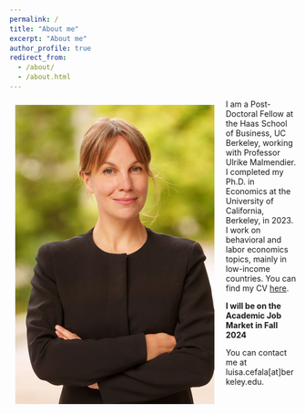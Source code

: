 ```yaml
---
permalink: /
title: "About me"
excerpt: "About me"
author_profile: true
redirect_from: 
  - /about/
  - /about.html
---
```


<img class="img-responsive" style="float: left; margin: 10px 20px 20px 10px;" src="/images/jm-shot.jpg" width="350">

I am a Post-Doctoral Fellow at the Haas School of Business, UC Berkeley, working with Professor Ulrike Malmendier. I completed my Ph.D. in Economics at the University of California, Berkeley, in 2023. I work on behavioral and labor economics topics, mainly in low-income countries.
You can find my CV [here](../files/LC-CV.pdf).

**I will be on the Academic Job Market in Fall 2024**

You can contact me at luisa.cefala[at]berkeley.edu. 


